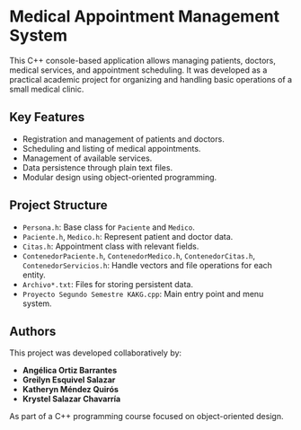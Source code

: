 # Medical Appointment Management System

This C++ console-based application allows managing patients, doctors, medical services, and appointment scheduling. It was developed as a practical academic project for organizing and handling basic operations of a small medical clinic.

## Key Features

- Registration and management of patients and doctors.
- Scheduling and listing of medical appointments.
- Management of available services.
- Data persistence through plain text files.
- Modular design using object-oriented programming.

## Project Structure

- `Persona.h`: Base class for `Paciente` and `Medico`.
- `Paciente.h`, `Medico.h`: Represent patient and doctor data.
- `Citas.h`: Appointment class with relevant fields.
- `ContenedorPaciente.h`, `ContenedorMedico.h`, `ContenedorCitas.h`, `ContenedorServicios.h`: Handle vectors and file operations for each entity.
- `Archivo*.txt`: Files for storing persistent data.
- `Proyecto Segundo Semestre KAKG.cpp`: Main entry point and menu system.

## Authors

This project was developed collaboratively by:

- **Angélica Ortiz Barrantes**
- **Greilyn Esquivel Salazar**
- **Katheryn Méndez Quirós**
- **Krystel Salazar Chavarría**
  
As part of a C++ programming course focused on object-oriented design.

